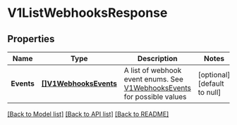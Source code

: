 # V1ListWebhooksResponse

## Properties

 Name       | Type                                          | Description                                                                                       | Notes                        
------------|-----------------------------------------------|---------------------------------------------------------------------------------------------------|------------------------------
 **Events** | [**[]V1WebhooksEvents**](V1WebhooksEvents.md) | A list of webhook event enums. See [V1WebhooksEvents](#type-v1webhooksevents) for possible values | [optional] [default to null] 

[[Back to Model list]](../README.md#documentation-for-models) [[Back to API list]](../README.md#documentation-for-api-endpoints) [[Back to README]](../README.md)

